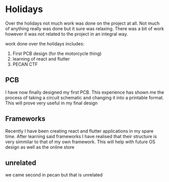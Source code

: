 # Holidays

Over the holidays not much work was done on the project at all. Not much of anything really was done but it sure was relaxing. There was a bit of work however it was not related to the project in an integral way.

work done over the holidays includes:
1. First PCB design (for the motorcycle thing)
2. learning of react and flutter
3. PECAN CTF

## PCB
I have now finally designed my first PCB. This experience has shown me the process of taking a circuit schematic and
changing it into a printable format. This will prove very useful in my final design

## Frameworks
Recently I have been creating react and flutter applications in my spare time.
After learning said frameworks I have realised that their structure is very simmilar
to that of my own framework. This will help with future OS design as well as the online store

## unrelated
we came second in pecan but that is unrelated
